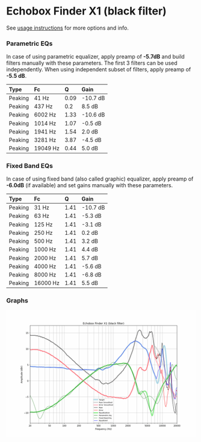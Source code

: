 # Echobox Finder X1 (black filter)
See [usage instructions](https://github.com/jaakkopasanen/AutoEq#usage) for more options and info.

### Parametric EQs
In case of using parametric equalizer, apply preamp of **-5.7dB** and build filters manually
with these parameters. The first 3 filters can be used independently.
When using independent subset of filters, apply preamp of **-5.5 dB**.

| Type    | Fc       |    Q | Gain     |
|:--------|:---------|:-----|:---------|
| Peaking | 41 Hz    | 0.09 | -10.7 dB |
| Peaking | 437 Hz   | 0.2  | 8.5 dB   |
| Peaking | 6002 Hz  | 1.33 | -10.6 dB |
| Peaking | 1014 Hz  | 1.07 | -0.5 dB  |
| Peaking | 1941 Hz  | 1.54 | 2.0 dB   |
| Peaking | 3281 Hz  | 3.87 | -4.5 dB  |
| Peaking | 19049 Hz | 0.44 | 5.0 dB   |

### Fixed Band EQs
In case of using fixed band (also called graphic) equalizer, apply preamp of **-6.0dB**
(if available) and set gains manually with these parameters.

| Type    | Fc       |    Q | Gain     |
|:--------|:---------|:-----|:---------|
| Peaking | 31 Hz    | 1.41 | -10.7 dB |
| Peaking | 63 Hz    | 1.41 | -5.3 dB  |
| Peaking | 125 Hz   | 1.41 | -3.1 dB  |
| Peaking | 250 Hz   | 1.41 | 0.2 dB   |
| Peaking | 500 Hz   | 1.41 | 3.2 dB   |
| Peaking | 1000 Hz  | 1.41 | 4.4 dB   |
| Peaking | 2000 Hz  | 1.41 | 5.7 dB   |
| Peaking | 4000 Hz  | 1.41 | -5.6 dB  |
| Peaking | 8000 Hz  | 1.41 | -6.8 dB  |
| Peaking | 16000 Hz | 1.41 | 5.5 dB   |

### Graphs
![](./Echobox%20Finder%20X1%20(black%20filter).png)